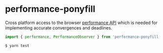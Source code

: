 # performance-ponyfill

Cross platform access to the browser [performance API][1] which is
needed for implementing accurate convergences and deadlines.

``` js
import { performance, PerformanceObserver } from 'performance-ponyfill';
```


[1]: https://developer.mozilla.org/en-US/docs/Web/API/Performance

``` sh
$ yarn test
```
